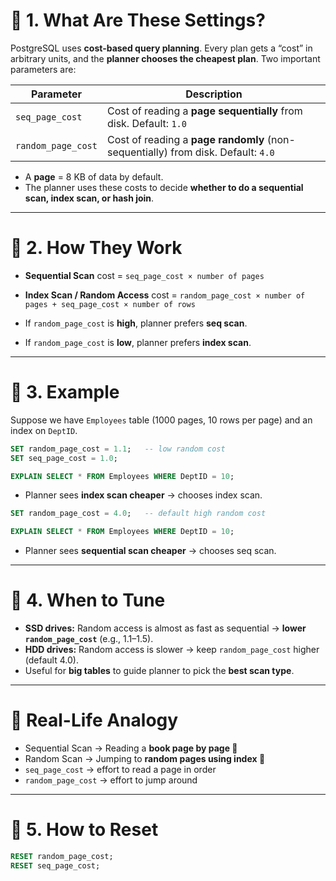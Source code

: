 # 🌟 1. What Are These Settings?

PostgreSQL uses **cost-based query planning**. Every plan gets a “cost” in arbitrary units, and the **planner chooses the cheapest plan**. Two important parameters are:

| Parameter          | Description                                                                      |
| ------------------ | -------------------------------------------------------------------------------- |
| `seq_page_cost`    | Cost of reading a **page sequentially** from disk. Default: `1.0`                |
| `random_page_cost` | Cost of reading a **page randomly** (non-sequentially) from disk. Default: `4.0` |

* A **page** = 8 KB of data by default.
* The planner uses these costs to decide **whether to do a sequential scan, index scan, or hash join**.

---

# 🌟 2. How They Work

* **Sequential Scan** cost = `seq_page_cost × number of pages`

* **Index Scan / Random Access** cost = `random_page_cost × number of pages + seq_page_cost × number of rows`

* If `random_page_cost` is **high**, planner prefers **seq scan**.

* If `random_page_cost` is **low**, planner prefers **index scan**.

---

# 🌟 3. Example

Suppose we have `Employees` table (1000 pages, 10 rows per page) and an index on `DeptID`.

```sql
SET random_page_cost = 1.1;   -- low random cost
SET seq_page_cost = 1.0;

EXPLAIN SELECT * FROM Employees WHERE DeptID = 10;
```

* Planner sees **index scan cheaper** → chooses index scan.

```sql
SET random_page_cost = 4.0;   -- default high random cost

EXPLAIN SELECT * FROM Employees WHERE DeptID = 10;
```

* Planner sees **sequential scan cheaper** → chooses seq scan.

---

# 🌟 4. When to Tune

* **SSD drives:** Random access is almost as fast as sequential → **lower `random_page_cost`** (e.g., 1.1–1.5).
* **HDD drives:** Random access is slower → keep `random_page_cost` higher (default 4.0).
* Useful for **big tables** to guide planner to pick the **best scan type**.

---

# 🏡 Real-Life Analogy

* Sequential Scan → Reading a **book page by page 📖**
* Random Scan → Jumping to **random pages using index 🔖**
* `seq_page_cost` → effort to read a page in order
* `random_page_cost` → effort to jump around

---

# 🌟 5. How to Reset

```sql
RESET random_page_cost;
RESET seq_page_cost;
```
